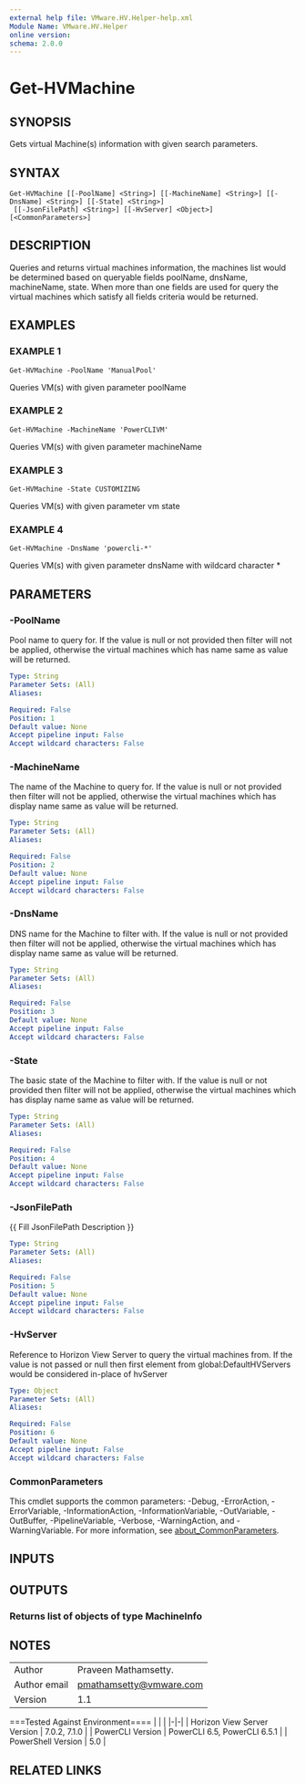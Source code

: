 ```yaml
---
external help file: VMware.HV.Helper-help.xml
Module Name: VMware.HV.Helper
online version:
schema: 2.0.0
---
```


# Get-HVMachine

## SYNOPSIS
Gets virtual Machine(s) information with given search parameters.

## SYNTAX

```
Get-HVMachine [[-PoolName] <String>] [[-MachineName] <String>] [[-DnsName] <String>] [[-State] <String>]
 [[-JsonFilePath] <String>] [[-HvServer] <Object>] [<CommonParameters>]
```

## DESCRIPTION
Queries and returns virtual machines information, the machines list would be determined
based on queryable fields poolName, dnsName, machineName, state.
When more than one
fields are used for query the virtual machines which satisfy all fields criteria would be returned.

## EXAMPLES

### EXAMPLE 1
```
Get-HVMachine -PoolName 'ManualPool'
```

Queries VM(s) with given parameter poolName

### EXAMPLE 2
```
Get-HVMachine -MachineName 'PowerCLIVM'
```

Queries VM(s) with given parameter machineName

### EXAMPLE 3
```
Get-HVMachine -State CUSTOMIZING
```

Queries VM(s) with given parameter vm state

### EXAMPLE 4
```
Get-HVMachine -DnsName 'powercli-*'
```

Queries VM(s) with given parameter dnsName with wildcard character *

## PARAMETERS

### -PoolName
Pool name to query for.
If the value is null or not provided then filter will not be applied,
otherwise the virtual machines which has name same as value will be returned.

```yaml
Type: String
Parameter Sets: (All)
Aliases:

Required: False
Position: 1
Default value: None
Accept pipeline input: False
Accept wildcard characters: False
```

### -MachineName
The name of the Machine to query for.
If the value is null or not provided then filter will not be applied,
otherwise the virtual machines which has display name same as value will be returned.

```yaml
Type: String
Parameter Sets: (All)
Aliases:

Required: False
Position: 2
Default value: None
Accept pipeline input: False
Accept wildcard characters: False
```

### -DnsName
DNS name for the Machine to filter with.
If the value is null or not provided then filter will not be applied,
otherwise the virtual machines which has display name same as value will be returned.

```yaml
Type: String
Parameter Sets: (All)
Aliases:

Required: False
Position: 3
Default value: None
Accept pipeline input: False
Accept wildcard characters: False
```

### -State
The basic state of the Machine to filter with.
If the value is null or not provided then filter will not be applied,
otherwise the virtual machines which has display name same as value will be returned.

```yaml
Type: String
Parameter Sets: (All)
Aliases:

Required: False
Position: 4
Default value: None
Accept pipeline input: False
Accept wildcard characters: False
```

### -JsonFilePath
{{ Fill JsonFilePath Description }}

```yaml
Type: String
Parameter Sets: (All)
Aliases:

Required: False
Position: 5
Default value: None
Accept pipeline input: False
Accept wildcard characters: False
```

### -HvServer
Reference to Horizon View Server to query the virtual machines from.
If the value is not passed or null then
first element from global:DefaultHVServers would be considered in-place of hvServer

```yaml
Type: Object
Parameter Sets: (All)
Aliases:

Required: False
Position: 6
Default value: None
Accept pipeline input: False
Accept wildcard characters: False
```

### CommonParameters
This cmdlet supports the common parameters: -Debug, -ErrorAction, -ErrorVariable, -InformationAction, -InformationVariable, -OutVariable, -OutBuffer, -PipelineVariable, -Verbose, -WarningAction, and -WarningVariable. For more information, see [about_CommonParameters](http://go.microsoft.com/fwlink/?LinkID=113216).

## INPUTS

## OUTPUTS

### Returns list of objects of type MachineInfo
## NOTES
| | |
|-|-|
| Author | Praveen Mathamsetty. |
| Author email | pmathamsetty@vmware.com |
| Version | 1.1 |

===Tested Against Environment====
| | |
|-|-|
| Horizon View Server Version | 7.0.2, 7.1.0 |
| PowerCLI Version | PowerCLI 6.5, PowerCLI 6.5.1 |
| PowerShell Version | 5.0 |

## RELATED LINKS
